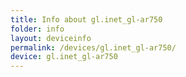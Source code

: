 ```yaml
---
title: Info about gl.inet_gl-ar750
folder: info
layout: deviceinfo
permalink: /devices/gl.inet_gl-ar750/
device: gl.inet_gl-ar750
---
```

